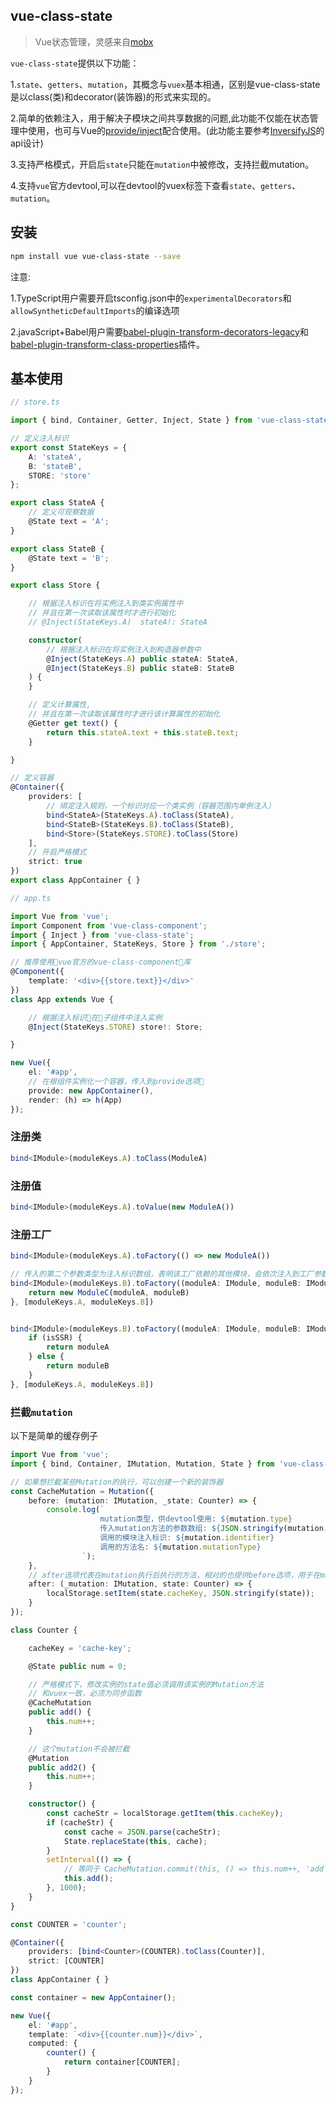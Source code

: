 ## vue-class-state
> Vue状态管理，灵感来自[mobx](https://github.com/mobxjs/mobx)

`vue-class-state`提供以下功能：

1.`state`、`getters`、`mutation`，其概念与`vuex`基本相通，区别是vue-class-state是以class(类)和decorator(装饰器)的形式来实现的。

2.简单的依赖注入，用于解决子模块之间共享数据的问题,此功能不仅能在状态管理中使用，也可与Vue的[provide/inject](https://cn.vuejs.org/v2/api/#provide-inject)配合使用。(此功能主要参考[InversifyJS](https://github.com/inversify/InversifyJS)的api设计)

3.支持严格模式，开启后`state`只能在`mutation`中被修改，支持拦截mutation。

4.支持`vue`官方devtool,可以在devtool的vuex标签下查看`state`、`getters`、`mutation`。

## 安装

```bash
npm install vue vue-class-state --save
```

注意:

1.TypeScript用户需要开启tsconfig.json中的`experimentalDecorators`和`allowSyntheticDefaultImports`的编译选项

2.javaScript+Babel用户需要[babel-plugin-transform-decorators-legacy](babel-plugin-transform-decorators-legacy)和[babel-plugin-transform-class-properties](https://babeljs.io/docs/plugins/transform-class-properties/)插件。

<!-- 3.需要支持[Map](https://developer.mozilla.org/en-US/docs/Web/JavaScript/Reference/Global_Objects/Map)的运行环境 -->

## 基本使用

``` typescript
// store.ts

import { bind, Container, Getter, Inject, State } from 'vue-class-state';

// 定义注入标识
export const StateKeys = {
    A: 'stateA',
    B: 'stateB',
    STORE: 'store'
};

export class StateA {
    // 定义可观察数据
    @State text = 'A';
}

export class StateB {
    @State text = 'B';
}

export class Store {

    // 根据注入标识在将实例注入到类实例属性中
    // 并且在第一次读取该属性时才进行初始化
    // @Inject(StateKeys.A)  stateA!: StateA

    constructor(
        // 根据注入标识在将实例注入到构造器参数中
        @Inject(StateKeys.A) public stateA: StateA,
        @Inject(StateKeys.B) public stateB: StateB
    ) {
    }

    // 定义计算属性,
    // 并且在第一次读取该属性时才进行该计算属性的初始化
    @Getter get text() {
        return this.stateA.text + this.stateB.text;
    }

}

// 定义容器
@Container({
    providers: [
        // 绑定注入规则，一个标识对应一个类实例（容器范围内单例注入）
        bind<StateA>(StateKeys.A).toClass(StateA),
        bind<StateB>(StateKeys.B).toClass(StateB),
        bind<Store>(StateKeys.STORE).toClass(Store)
    ],
    // 开启严格模式
    strict: true
})
export class AppContainer { }
```

``` typescript
// app.ts

import Vue from 'vue';
import Component from 'vue-class-component';
import { Inject } from 'vue-class-state';
import { AppContainer, StateKeys, Store } from './store';

// 推荐使用vue官方的vue-class-component库
@Component({
    template: '<div>{{store.text}}</div>'
})
class App extends Vue {

    // 根据注入标识在子组件中注入实例
    @Inject(StateKeys.STORE) store!: Store;

}

new Vue({
    el: '#app',
    // 在根组件实例化一个容器，传入到provide选项
    provide: new AppContainer(),
    render: (h) => h(App)
});
```

### 注册类

```typescript
bind<IModule>(moduleKeys.A).toClass(ModuleA)
```

### 注册值

```typescript
bind<IModule>(moduleKeys.A).toValue(new ModuleA())
```

### 注册工厂

```typescript
bind<IModule>(moduleKeys.A).toFactory(() => new ModuleA())

// 传入的第二个参数类型为注入标识数组，表明该工厂依赖的其他模块，会依次注入到工厂参数中
bind<IModule>(moduleKeys.B).toFactory((moduleA: IModule, moduleB: IModule) => {
    return new ModuleC(moduleA, moduleB)
}, [moduleKeys.A, moduleKeys.B])


bind<IModule>(moduleKeys.B).toFactory((moduleA: IModule, moduleB: IModule) => {
    if (isSSR) {
        return moduleA
    } else {
        return moduleB
    }
}, [moduleKeys.A, moduleKeys.B])
```

### 拦截`mutation`

以下是简单的缓存例子

```typescript
import Vue from 'vue';
import { bind, Container, IMutation, Mutation, State } from 'vue-class-state';

// 如果想拦截某些Mutation的执行，可以创建一个新的装饰器
const CacheMutation = Mutation({
    before: (mutation: IMutation, _state: Counter) => {
        console.log(`
                    mutation类型，供devtool使用: ${mutation.type}
                    传入mutation方法的参数数组: ${JSON.stringify(mutation.payload)}
                    调用的模块注入标识: ${mutation.identifier}
                    调用的方法名: ${mutation.mutationType}
                `);
    },
    // after选项代表在mutation执行后执行的方法，相对的也提供before选项，用于在mutation执行前进行操作
    after: (_mutation: IMutation, state: Counter) => {
        localStorage.setItem(state.cacheKey, JSON.stringify(state));
    }
});

class Counter {

    cacheKey = 'cache-key';

    @State public num = 0;

    // 严格模式下，修改实例的state值必须调用该实例的Mutation方法
    // 和vuex一致，必须为同步函数
    @CacheMutation
    public add() {
        this.num++;
    }

    // 这个mutation不会被拦截
    @Mutation
    public add2() {
        this.num++;
    }

    constructor() {
        const cacheStr = localStorage.getItem(this.cacheKey);
        if (cacheStr) {
            const cache = JSON.parse(cacheStr);
            State.replaceState(this, cache);
        }
        setInterval(() => {
            // 等同于 CacheMutation.commit(this, () => this.num++, 'add');
            this.add();
        }, 1000);
    }
}

const COUNTER = 'counter';

@Container({
    providers: [bind<Counter>(COUNTER).toClass(Counter)],
    strict: [COUNTER]
})
class AppContainer { }

const container = new AppContainer();

new Vue({
    el: '#app',
    template: `<div>{{counter.num}}</div>`,
    computed: {
        counter() {
            return container[COUNTER];
        }
    }
});
```
